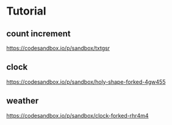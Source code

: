 # Tutorial

## count increment

https://codesandbox.io/p/sandbox/txtgsr

## clock

https://codesandbox.io/p/sandbox/holy-shape-forked-4gw455

## weather

https://codesandbox.io/p/sandbox/clock-forked-rhr4m4
